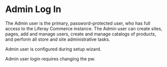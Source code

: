 # Admin Log In

The Admin user is the primary, password-protected user, who has full access to the Liferay Commerce instance. The Admin user can create sites, pages, add and manage users, create and manage catalogs of products, and perform all store and site administrative tasks.

Admin user is configured during setup wizard.

Admin user login requires changing the pw.
